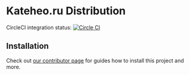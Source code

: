 Kateheo.ru Distribution
========

CircleCI integration status:
[![Circle CI](https://circleci.com/gh/psmb/KateheoDistr/tree/master.svg?style=svg)](https://circleci.com/gh/psmb/KateheoDistr/tree/master)

## Installation

Check out [our contributor page](https://psmb.github.io) for guides how to install this project and more.
